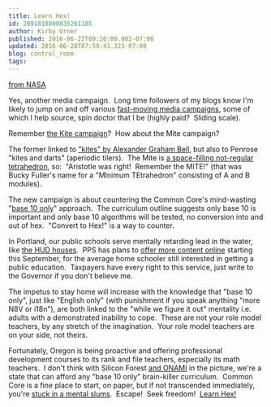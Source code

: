 ```yaml
---
title: Learn Hex!
id: 2091818000835261185
author: Kirby Urner
published: 2016-06-22T09:20:00.002-07:00
updated: 2016-06-28T07:59:43.323-07:00
blog: control_room
tags: 
---
```


[](http://spaceplace.nasa.gov/binary-code3/en/dr-marc-hex-lrg.en.png)
[from NASA](http://spaceplace.nasa.gov/binary-code3/en/)

Yes, another media campaign.  Long time followers of my blogs know I'm likely to jump on and off various [fast-moving media campaigns](http://mybizmo.blogspot.com/2010/07/marketing-campaigns.html), some of which I help source, spin doctor that I be (highly paid?  Sliding scale).

Remember [the Kite campaign](http://mybizmo.blogspot.com/2014/10/elders-in-action.html)?  How about the Mite campaign?

The former linked to ["kites" by Alexander Graham Bell](http://worldgame.blogspot.com/2006/02/octet-truss.html), but also to Penrose "kites and darts" (aperiodic tilers).  The Mite is [a space-filling not-regular tetrahedron](http://controlroom.blogspot.com/2010/06/aristotle-was-right.html), so:  "Aristotle was right!  Remember the MITE!" (that was Bucky Fuller's name for a "MInimum TEtrahedron" consisting of A and B modules).

The new campaign is about countering the Common Core's mind-wasting "[base 10 only](http://www.corestandards.org/Math/Content/NBT/)" approach.  The curriculum outline suggests only base 10 is important and only base 10 algorithms will be tested, no conversion into and out of hex.  "Convert to Hex!" is a way to counter.

In Portland, our public schools serve mentally retarding lead in the water, like [the HUD houses](http://www.cbsnews.com/news/chicago-mom-chooses-homelessness-over-hud-housing-to-protect-son-from-lead-paint/).  PPS has plans to [offer more content online](http://www.pps.net/school-family-partnerships) starting this September, for the average home schooler still interested in getting a public education.  Taxpayers have every right to this service, just write to the Governor if you don't believe me.

The impetus to stay home will increase with the knowledge that "base 10 only", just like "English only" (with punishment if you speak anything "more N8V or i18n"), are both linked to the "while we figure it out" mentality i.e. adults with a demonstrated inability to cope.  These are not your role model teachers, by any stretch of the imagination.  Your role model teachers are on your side, not theirs.

Fortunately, Oregon is being proactive and offering professional development courses to its rank and file teachers, especially its math teachers.  I don't think with Silicon Forest [and ONAMI](http://worldgame.blogspot.com/2009/11/onami-tour.html) in the picture, we're a state that can afford any "base 10 only" brain-killer curriculum.  Common Core is a fine place to start, on paper, but if not transcended immediately, you're [stuck in a mental slums](http://worldgame.blogspot.com/2014/11/common-core-mathematics-as-poverty-line.html).  Escape!  Seek freedom!  [Learn Hex!](https://www.khanacademy.org/math/pre-algebra/applying-math-reasoning-topic/alternate-number-bases/v/decimal-to-hexadecimal)

[](https://www.flickr.com/photos/kirbyurner/27227678004/in/dateposted-public/)